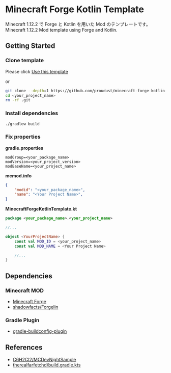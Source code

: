 # Minecraft Forge Kotlin Template
Minecraft 1.12.2 で Forge と Kotlin を用いた Mod のテンプレートです。  
Minecraft 1.12.2 Mod template using Forge and Kotlin.  

## Getting Started
### Clone template
Please click [Use this template](https://github.com/proudust/minecraft-forge-kotlin-template/generate)

or

```sh
git clone --depth=1 https://github.com/proudust/minecraft-forge-kotlin-template <your_project_name>
cd <your_project_name>
rm -rf .git
```

### Install dependencies
```sh
./gradlew build
```

### Fix properties
**gradle.properties**
```
modGroup=<your_package_name>
modVersion=<your_project_version>
modBaseName=<your_project_name>
```

**mcmod.info**
```json
{
    "modid": "<your_package_name>",
    "name": "<Your Project Name>",
}
```

**MinecraftForgeKotlinTemplate.kt**
```kt
package <your_package_name>.<your_project_name>

//...

object <YourProjectName> {
    const val MOD_ID = <your_project_name>
    const val MOD_NAME = <Your Project Name>

    //...
}
```

## Dependencies

### Minecraft MOD

- [Minecraft Forge](https://files.minecraftforge.net/)
- [shadowfacts/Forgelin](https://github.com/shadowfacts/Forgelin)

### Gradle Plugin

- [gradle-buildconfig-plugin](https://github.com/gmazzo/gradle-buildconfig-plugin)

## References

- [C6H2Cl2/MCDevNightSample](https://github.com/C6H2Cl2/MCDevNightSample)
- [therealfarfetchd/build.gradle.kts](https://gist.github.com/therealfarfetchd/db8fc601df89703a360bccc0395ec590)

